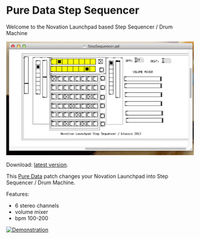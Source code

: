 Pure Data Step Sequencer
========================

Welcome to the Novation Launchpad based Step Sequencer / Drum Machine

![alt text](images/20130504.png "Step Sequencer")

Download: [latest version](https://github.com/bluszcz/PureDataStepSequencer/archive/master.zip).

This [Pure Data](http://puredata.info) patch changes your Novation Launchpad into Step Sequencer / Drum Machine.

Features:

 * 6 stereo channels
 * volume mixer
 * bpm 100-200

[![Demonstration](http://img.youtube.com/vi/13sC6aDr8bY/0.jpg)](http://www.youtube.com/watch?v=13sC6aDr8bY)

